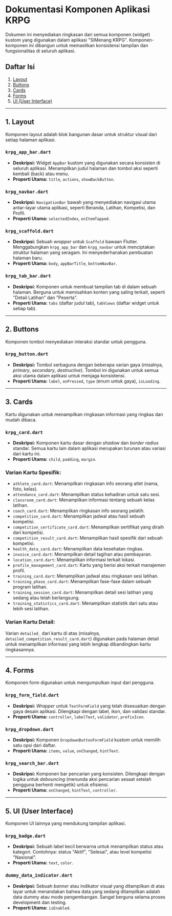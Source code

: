 # Dokumentasi Komponen Aplikasi KRPG

Dokumen ini menyediakan ringkasan dari semua komponen (widget) kustom yang digunakan dalam aplikasi "SiMenang KRPG". Komponen-komponen ini dibangun untuk memastikan konsistensi tampilan dan fungsionalitas di seluruh aplikasi.

## Daftar Isi
1.  [Layout](#1-layout)
2.  [Buttons](#2-buttons)
3.  [Cards](#3-cards)
4.  [Forms](#4-forms)
5.  [UI (User Interface)](#5-ui)

---

## 1. Layout
Komponen layout adalah blok bangunan dasar untuk struktur visual dari setiap halaman aplikasi.

### `krpg_app_bar.dart`
-   **Deskripsi:** Widget `AppBar` kustom yang digunakan secara konsisten di seluruh aplikasi. Menampilkan judul halaman dan tombol aksi seperti kembali (back) atau menu.
-   **Properti Utama:** `title`, `actions`, `showBackButton`.

### `krpg_navbar.dart`
-   **Deskripsi:** `NavigationBar` bawah yang menyediakan navigasi utama antar-layar utama aplikasi, seperti Beranda, Latihan, Kompetisi, dan Profil.
-   **Properti Utama:** `selectedIndex`, `onItemTapped`.

### `krpg_scaffold.dart`
-   **Deskripsi:** Sebuah *wrapper* untuk `Scaffold` bawaan Flutter. Menggabungkan `krpg_app_bar` dan `krpg_navbar` untuk menciptakan struktur halaman yang seragam. Ini menyederhanakan pembuatan halaman baru.
-   **Properti Utama:** `body`, `appBarTitle`, `bottomNavBar`.

### `krpg_tab_bar.dart`
-   **Deskripsi:** Komponen untuk membuat tampilan tab di dalam sebuah halaman. Berguna untuk memisahkan konten yang saling terkait, seperti "Detail Latihan" dan "Peserta".
-   **Properti Utama:** `tabs` (daftar judul tab), `tabViews` (daftar widget untuk setiap tab).

---

## 2. Buttons
Komponen tombol menyediakan interaksi standar untuk pengguna.

### `krpg_button.dart`
-   **Deskripsi:** Tombol serbaguna dengan beberapa varian gaya (misalnya, *primary*, *secondary*, *destructive*). Tombol ini digunakan untuk semua aksi utama dalam aplikasi untuk menjaga konsistensi.
-   **Properti Utama:** `label`, `onPressed`, `type` (enum untuk gaya), `isLoading`.

---

## 3. Cards
Kartu digunakan untuk menampilkan ringkasan informasi yang ringkas dan mudah dibaca.

### `krpg_card.dart`
-   **Deskripsi:** Komponen kartu dasar dengan *shadow* dan *border radius* standar. Semua kartu lain dalam aplikasi merupakan turunan atau variasi dari kartu ini.
-   **Properti Utama:** `child`, `padding`, `margin`.

### Varian Kartu Spesifik:
-   `athlete_card.dart`: Menampilkan ringkasan info seorang atlet (nama, foto, kelas).
-   `attendance_card.dart`: Menampilkan status kehadiran untuk satu sesi.
-   `classroom_card.dart`: Menampilkan informasi tentang sebuah kelas latihan.
-   `coach_card.dart`: Menampilkan ringkasan info seorang pelatih.
-   `competition_card.dart`: Menampilkan jadwal atau hasil sebuah kompetisi.
-   `competition_certificate_card.dart`: Menampilkan sertifikat yang diraih dari kompetisi.
-   `competition_result_card.dart`: Menampilkan hasil spesifik dari sebuah kompetisi.
-   `health_data_card.dart`: Menampilkan data kesehatan ringkas.
-   `invoice_card.dart`: Menampilkan detail tagihan atau pembayaran.
-   `location_card.dart`: Menampilkan informasi terkait lokasi.
-   `profile_management_card.dart`: Kartu yang berisi aksi terkait manajemen profil.
-   `training_card.dart`: Menampilkan jadwal atau ringkasan sesi latihan.
-   `training_phase_card.dart`: Menampilkan fase-fase dalam sebuah program latihan.
-   `training_session_card.dart`: Menampilkan detail sesi latihan yang sedang atau telah berlangsung.
-   `training_statistics_card.dart`: Menampilkan statistik dari satu atau lebih sesi latihan.

### Varian Kartu Detail:
Varian `detailed_` dari kartu di atas (misalnya, `detailed_competition_result_card.dart`) digunakan pada halaman detail untuk menampilkan informasi yang lebih lengkap dibandingkan kartu ringkasannya.

---

## 4. Forms
Komponen form digunakan untuk mengumpulkan input dari pengguna.

### `krpg_form_field.dart`
-   **Deskripsi:** *Wrapper* untuk `TextFormField` yang telah disesuaikan dengan gaya desain aplikasi. Dilengkapi dengan label, ikon, dan validasi standar.
-   **Properti Utama:** `controller`, `labelText`, `validator`, `prefixIcon`.

### `krpg_dropdown.dart`
-   **Deskripsi:** Komponen `DropdownButtonFormField` kustom untuk memilih satu opsi dari daftar.
-   **Properti Utama:** `items`, `value`, `onChanged`, `hintText`.

### `krpg_search_bar.dart`
-   **Deskripsi:** Komponen bar pencarian yang konsisten. Dilengkapi dengan logika untuk *debouncing* (menunda aksi pencarian sesaat setelah pengguna berhenti mengetik) untuk efisiensi.
-   **Properti Utama:** `onChanged`, `hintText`, `controller`.

---

## 5. UI (User Interface)
Komponen UI lainnya yang mendukung tampilan aplikasi.

### `krpg_badge.dart`
-   **Deskripsi:** Sebuah label kecil berwarna untuk menampilkan status atau kategori. Contohnya: status "Aktif", "Selesai", atau level kompetisi "Nasional".
-   **Properti Utama:** `text`, `color`.

### `dummy_data_indicator.dart`
-   **Deskripsi:** Sebuah *banner* atau indikator visual yang ditampilkan di atas layar untuk menandakan bahwa data yang sedang ditampilkan adalah data dummy atau mode pengembangan. Sangat berguna selama proses development dan testing.
-   **Properti Utama:** `isEnabled`. 